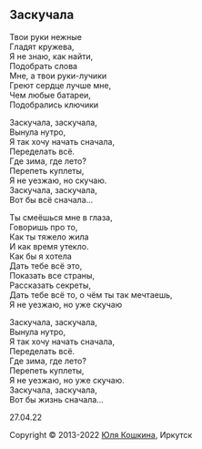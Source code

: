 ## Заскучала

Твои руки нежные  
Гладят кружева,  
Я не знаю, как найти,  
Подобрать слова  
Мне, а твои руки-лучики  
Греют сердце лучше мне,  
Чем любые батареи,  
Подобрались ключики  

Заскучала, заскучала,  
Вынула нутро,  
Я так хочу начать сначала,  
Переделать всё.  
Где зима, где лето?  
Перепеть куплеты,  
Я не уезжаю, но скучаю.  
Заскучала, заскучала,  
Вот бы всё сначала…  

Ты смеёшься мне в глаза,  
Говоришь про то,  
Как ты тяжело жила  
И как время утекло.  
Как бы я хотела  
Дать тебе всё это,  
Показать все страны,  
Рассказать секреты,  
Дать тебе всё то, о чём ты так мечтаешь,  
Я не уезжаю, но уже скучаю  

Заскучала, заскучала,  
Вынула нутро,  
Я так хочу начать сначала,  
Переделать всё.  
Где зима, где лето?  
Перепеть куплеты,  
Я не уезжаю, но уже скучаю.  
Заскучала, заскучала,  
Вот бы жизнь сначала…  


27.04.22

Copyright © 2013-2022 [Юля Кошкина](https://vk.com/koshkamoroshka), Иркутск
